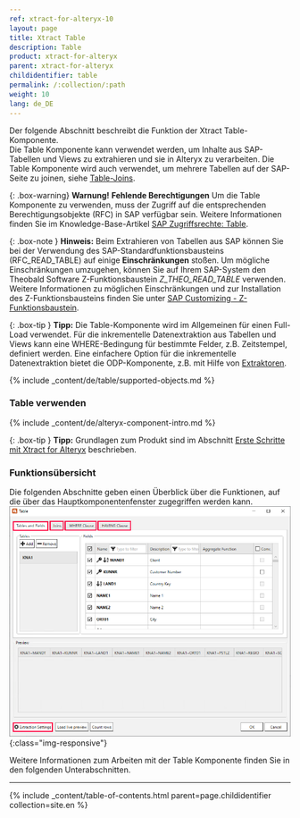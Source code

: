```yaml
---
ref: xtract-for-alteryx-10
layout: page
title: Xtract Table
description: Table
product: xtract-for-alteryx
parent: xtract-for-alteryx
childidentifier: table
permalink: /:collection/:path
weight: 10
lang: de_DE
---
```


Der folgende Abschnitt beschreibt die Funktion der Xtract Table-Komponente. <br>
Die Table Komponente kann verwendet werden, um Inhalte aus SAP-Tabellen und Views zu extrahieren und sie in Alteryx zu verarbeiten.
Die Table Komponente wird auch verwendet, um mehrere Tabellen auf der SAP-Seite zu joinen, siehe [Table-Joins](./table/table-joins).<br> 


{: .box-warning}
**Warnung!** **Fehlende Berechtigungen**
Um die Table Komponente zu verwenden, muss der Zugriff auf die entsprechenden Berechtigungsobjekte (RFC) in SAP verfügbar sein. 
Weitere Informationen finden Sie im Knowledge-Base-Artikel [SAP Zugriffsrechte: Table](https://kb.theobald-software.com/sap/authority-objects-sap-user-rights#table).


{: .box-note }
**Hinweis:** Beim Extrahieren von Tabellen aus SAP können Sie bei der Verwendung des SAP-Standardfunktionsbausteins (RFC_READ_TABLE) auf einige **Einschränkungen** stoßen.
Um mögliche Einschränkungen umzugehen, können Sie auf Ihrem SAP-System den Theobald Software Z-Funktionsbaustein  *Z_THEO_READ_TABLE* verwenden. 
Weitere Informationen zu möglichen Einschränkungen und zur Installation des Z-Funktionsbausteins finden Sie unter [SAP Customizing - Z-Funktionsbaustein](./sap-customizing).

{: .box-tip }
**Tipp:** Die Table-Komponente wird im Allgemeinen für einen Full-Load verwendet. 
Für die inkrementelle Datenextraktion aus Tabellen und Views kann eine WHERE-Bedingung für bestimmte Felder, z.B. Zeitstempel, definiert werden. 
Eine einfachere Option für die inkrementelle Datenextraktion bietet die ODP-Komponente, z.B. mit Hilfe von [Extraktoren](./odp/odp-extractors).

{% include _content/de/table/supported-objects.md %}

### Table verwenden

{% include _content/de/alteryx-component-intro.md %}

{: .box-tip }
**Tipp:** Grundlagen zum Produkt sind im Abschnitt [Erste Schritte mit Xtract for Alteryx](./erste-schritte) beschrieben.

### Funktionsübersicht
Die folgenden Abschnitte geben einen Überblick über die Funktionen, auf die über das Hauptkomponentenfenster zugegriffen werden kann.
![Table Extractor](/img/content/xfa/xfa-table-extractor.png){:class="img-responsive"}

Weitere Informationen zum Arbeiten mit der Table Komponente finden Sie in den folgenden Unterabschnitten.

---

{% include _content/table-of-contents.html parent=page.childidentifier collection=site.en %}